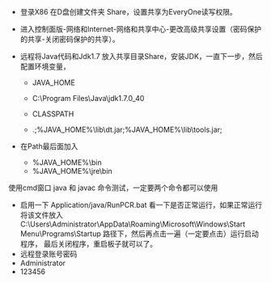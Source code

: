 
 -  登录X86  在D盘创建文件夹 Share，设置共享为EveryOne读写权限。
 - 进入控制面版-网络和Internet-网络和共享中心-更改高级共享设置（密码保护的共享-关闭密码保护的共享）。
 - 远程将Java代码和Jdk1.7 放入共享目录Share，安装JDK，一直下一步，然后配置环境变量，
	- JAVA_HOME
	- C:\Program Files\Java\jdk1.7.0_40

	- CLASSPATH
	- .;%JAVA_HOME%\lib\dt.jar;%JAVA_HOME%\lib\tools.jar;

- 在Path最后面加入
	- %JAVA_HOME%\bin
	- %JAVA_HOME%\jre\bin

使用cmd窗口 java 和 javac  命令测试，一定要两个命令都可以使用

 - 启用一下 Application/java/RunPCR.bat 看一下是否正常运行，如果正常运行 将该文件放入
C:\Users\Administrator\AppData\Roaming\Microsoft\Windows\Start Menu\Programs\Startup 路径下，然后再点击一遍（一定要点击）运行启动程序，
最后关闭程序，重启板子就可以了。
- 远程登录账号密码
- Administrator
- 123456
